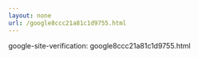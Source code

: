 ```yaml
--- 
layout: none
url: /google8ccc21a81c1d9755.html
---
```

google-site-verification: google8ccc21a81c1d9755.html